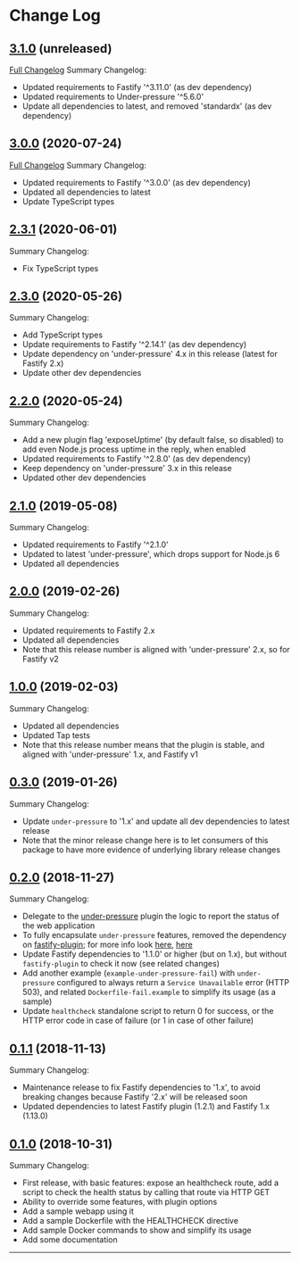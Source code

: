 # Change Log

## [3.1.0](https://github.com/smartiniOnGitHub/fastify-healthcheck/releases/tag/3.1.0) (unreleased)
[Full Changelog](https://github.com/smartiniOnGitHub/fastify-favicon/compare/3.0.0...3.1.0)
Summary Changelog:
- Updated requirements to Fastify '^3.11.0' (as dev dependency)
- Updated requirements to Under-pressure '^5.6.0'
- Update all dependencies to latest, and removed 'standardx' (as dev dependency)

## [3.0.0](https://github.com/smartiniOnGitHub/fastify-healthcheck/releases/tag/3.0.0) (2020-07-24)
[Full Changelog](https://github.com/smartiniOnGitHub/fastify-favicon/compare/2.3.1...3.0.0)
Summary Changelog:
- Updated requirements to Fastify '^3.0.0' (as dev dependency)
- Updated all dependencies to latest
- Update TypeScript types

## [2.3.1](https://github.com/smartiniOnGitHub/fastify-healthcheck/releases/tag/2.3.1) (2020-06-01)
Summary Changelog:
- Fix TypeScript types

## [2.3.0](https://github.com/smartiniOnGitHub/fastify-healthcheck/releases/tag/2.3.0) (2020-05-26)
Summary Changelog:
- Add TypeScript types
- Update requirements to Fastify '^2.14.1' (as dev dependency)
- Update dependency on 'under-pressure' 4.x in this release (latest for Fastify 2.x)
- Update other dev dependencies

## [2.2.0](https://github.com/smartiniOnGitHub/fastify-healthcheck/releases/tag/2.2.0) (2020-05-24)
Summary Changelog:
- Add a new plugin flag 'exposeUptime' (by default false, so disabled) 
  to add even Node.js process uptime in the reply, when enabled
- Updated requirements to Fastify '^2.8.0' (as dev dependency)
- Keep dependency on 'under-pressure' 3.x in this release
- Updated other dev dependencies

## [2.1.0](https://github.com/smartiniOnGitHub/fastify-healthcheck/releases/tag/2.1.0) (2019-05-08)
Summary Changelog:
- Updated requirements to Fastify '^2.1.0'
- Updated to latest 'under-pressure', which drops support for Node.js 6
- Updated all dependencies

## [2.0.0](https://github.com/smartiniOnGitHub/fastify-healthcheck/releases/tag/2.0.0) (2019-02-26)
Summary Changelog:
- Updated requirements to Fastify 2.x
- Updated all dependencies
- Note that this release number is aligned with 'under-pressure' 2.x, so for Fastify v2

## [1.0.0](https://github.com/smartiniOnGitHub/fastify-healthcheck/releases/tag/1.0.0) (2019-02-03)
Summary Changelog:
- Updated all dependencies
- Updated Tap tests
- Note that this release number means that the plugin is stable, 
  and aligned with 'under-pressure' 1.x, and Fastify v1

## [0.3.0](https://github.com/smartiniOnGitHub/fastify-healthcheck/releases/tag/0.3.0) (2019-01-26)
Summary Changelog:
- Update `under-pressure` to '1.x' and update all dev dependencies to latest release
- Note that the minor release change here is to let consumers of this package 
  to have more evidence of underlying library release changes

## [0.2.0](https://github.com/smartiniOnGitHub/fastify-healthcheck/releases/tag/0.2.0) (2018-11-27)
Summary Changelog:
- Delegate to the [under-pressure](https://www.npmjs.com/package/under-pressure)
  plugin the logic to report the status of the web application
- To fully encapsulate `under-pressure` features, removed the dependency
  on [fastify-plugin](https://github.com/fastify/fastify-plugin);
  for more info look [here](https://github.com/fastify/fastify/blob/master/docs/Plugins.md#handle-the-scope), 
  [here](https://github.com/fastify/fastify/blob/master/docs/Plugins-Guide.md#how-to-handle-encapsulation-and-distribution)
- Update Fastify dependencies to '1.1.0' or higher (but on 1.x),
  but without `fastify-plugin` to check it now (see related changes)
- Add another example (`example-under-pressure-fail`) with `under-pressure`
  configured to always return a `Service Unavailable` error (HTTP 503),
  and related `Dockerfile-fail.example` to simplify its usage (as a sample)
- Update `healthcheck` standalone script to return 0 for success,
  or the HTTP error code in case of failure (or 1 in case of other failure)

## [0.1.1](https://github.com/smartiniOnGitHub/fastify-healthcheck/releases/tag/0.1.1) (2018-11-13)
Summary Changelog:
- Maintenance release to fix Fastify dependencies to '1.x', 
  to avoid breaking changes because Fastify '2.x' will be released soon
- Updated dependencies to latest Fastify plugin (1.2.1) 
  and Fastify 1.x (1.13.0)

## [0.1.0](https://github.com/smartiniOnGitHub/fastify-healthcheck/releases/tag/0.1.0) (2018-10-31)
Summary Changelog:
- First release, with basic features: 
  expose an healthcheck route,
  add a script to check the health status by calling that route via HTTP GET
- Ability to override some features, with plugin options
- Add a sample webapp using it
- Add a sample Dockerfile with the HEALTHCHECK directive
- Add sample Docker commands to show and simplify its usage
- Add some documentation

----
